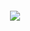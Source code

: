 

~~~~

~~~~

<p align="center" width="100%" height="90%">
<img src="https://www.dafont.com/forum/attach/orig/7/4/740420.png"/>
</p>












 ```html 
 
```
